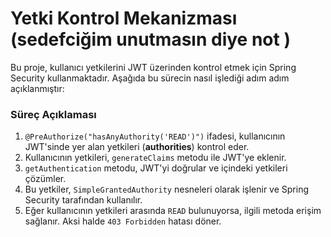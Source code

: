 # Yetki Kontrol Mekanizması (sedefciğim unutmasın diye not )

Bu proje, kullanıcı yetkilerini JWT üzerinden kontrol etmek için Spring Security kullanmaktadır. Aşağıda bu sürecin nasıl işlediği adım adım açıklanmıştır:

### Süreç Açıklaması

1. `@PreAuthorize("hasAnyAuthority('READ')")` ifadesi, kullanıcının JWT'sinde yer alan yetkileri (**authorities**) kontrol eder.
2. Kullanıcının yetkileri, `generateClaims` metodu ile JWT'ye eklenir.
3. `getAuthentication` metodu, JWT'yi doğrular ve içindeki yetkileri çözümler.
4. Bu yetkiler, `SimpleGrantedAuthority` nesneleri olarak işlenir ve Spring Security tarafından kullanılır.
5. Eğer kullanıcının yetkileri arasında `READ` bulunuyorsa, ilgili metoda erişim sağlanır. Aksi halde `403 Forbidden` hatası döner.
